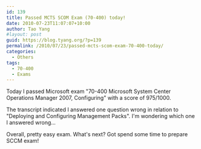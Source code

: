 ```yaml
---
id: 139
title: Passed MCTS SCOM Exam (70-400) today!
date: 2010-07-23T11:07:07+10:00
author: Tao Yang
#layout: post
guid: https://blog.tyang.org/?p=139
permalink: /2010/07/23/passed-mcts-scom-exam-70-400-today/
categories:
  - Others
tags:
  - 70-400
  - Exams
---
```

Today I passed Microsoft exam "70-400 Microsoft System Center Operations Manager 2007, Configuring" with a score of 975/1000.

The transcript indicated I answered one question wrong in relation to "Deploying and Configuring Management Packs". I'm wondering which one I answered wrong...

Overall, pretty easy exam. What's next? Got spend some time to prepare SCCM exam!